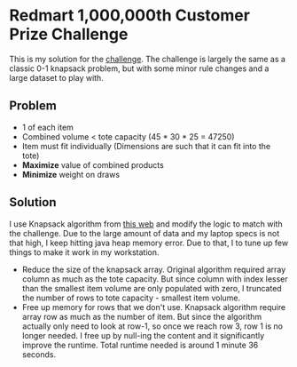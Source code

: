 # Redmart 1,000,000th Customer Prize Challenge

This is my solution for the [challenge](http://geeks.redmart.com/2015/10/26/1000000th-customer-prize-another-programming-challenge/). The challenge is largely the same as a classic 0-1 knapsack problem, but with some minor rule changes and a large dataset to play with.

## Problem
- 1 of each item
- Combined volume < tote capacity (45 * 30 * 25 = 47250)
- Item must fit individually (Dimensions are such that it can fit into the tote)
- **Maximize** value of combined products
- **Minimize** weight on draws

## Solution
I use Knapsack algorithm from [this web](http://rerun.me/2014/05/27/the-knapsack-problem/) and modify the logic to match with the challenge. Due to the large amount of data and my laptop specs is not that high, I keep hitting java heap memory error. Due to that, I to tune up few things to make it work in my workstation.
- Reduce the size of the knapsack array. Original algorithm required array column as much as the tote capacity. But since column with index lesser than the smallest item volume are only populated with zero, I truncated the number of rows to tote capacity - smallest item volume.
- Free up memory for rows that we don't use. Knapsack algorithm require array row as much as the number of item. But since the algorithm actually only need to look at row-1, so once we reach row 3, row 1 is no longer needed. I free up by null-ing the content and it significantly improve the runtime. Total runtime needed is around 1 minute 36 seconds.
